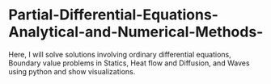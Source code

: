 # Partial-Differential-Equations-Analytical-and-Numerical-Methods-
Here, I will solve solutions involving ordinary differential equations, Boundary value problems in Statics, Heat flow and Diffusion, and Waves using python and show visualizations.
